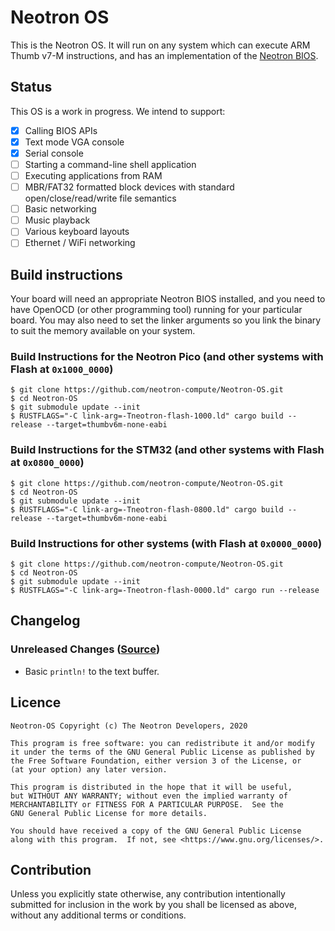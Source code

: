# Neotron OS

This is the Neotron OS. It will run on any system which can execute ARM Thumb v7-M instructions, and has an implementation of the [Neotron BIOS](https://github.com/neotron-compute/Neotron-BIOS).

## Status

This OS is a work in progress. We intend to support:

* [x] Calling BIOS APIs
* [x] Text mode VGA console
* [x] Serial console
* [ ] Starting a command-line shell application
* [ ] Executing applications from RAM
* [ ] MBR/FAT32 formatted block devices with standard open/close/read/write file semantics
* [ ] Basic networking
* [ ] Music playback
* [ ] Various keyboard layouts
* [ ] Ethernet / WiFi networking

## Build instructions

Your board will need an appropriate Neotron BIOS installed, and you need to
have OpenOCD (or other programming tool) running for your particular board.
You may also need to set the linker arguments so you link the binary to suit
the memory available on your system.

### Build Instructions for the Neotron Pico (and other systems with Flash at `0x1000_0000`)

```
$ git clone https://github.com/neotron-compute/Neotron-OS.git
$ cd Neotron-OS
$ git submodule update --init
$ RUSTFLAGS="-C link-arg=-Tneotron-flash-1000.ld" cargo build --release --target=thumbv6m-none-eabi
```

### Build Instructions for the STM32 (and other systems with Flash at `0x0800_0000`)

```
$ git clone https://github.com/neotron-compute/Neotron-OS.git
$ cd Neotron-OS
$ git submodule update --init
$ RUSTFLAGS="-C link-arg=-Tneotron-flash-0800.ld" cargo build --release --target=thumbv6m-none-eabi
```

### Build Instructions for other systems (with Flash at `0x0000_0000`)

```
$ git clone https://github.com/neotron-compute/Neotron-OS.git
$ cd Neotron-OS
$ git submodule update --init
$ RUSTFLAGS="-C link-arg=-Tneotron-flash-0000.ld" cargo run --release
```

## Changelog

### Unreleased Changes ([Source](https://github.com/neotron-compute/Neotron-OS/tree/master))

* Basic `println!` to the text buffer.

## Licence

    Neotron-OS Copyright (c) The Neotron Developers, 2020

    This program is free software: you can redistribute it and/or modify
    it under the terms of the GNU General Public License as published by
    the Free Software Foundation, either version 3 of the License, or
    (at your option) any later version.

    This program is distributed in the hope that it will be useful,
    but WITHOUT ANY WARRANTY; without even the implied warranty of
    MERCHANTABILITY or FITNESS FOR A PARTICULAR PURPOSE.  See the
    GNU General Public License for more details.

    You should have received a copy of the GNU General Public License
    along with this program.  If not, see <https://www.gnu.org/licenses/>.

## Contribution

Unless you explicitly state otherwise, any contribution intentionally
submitted for inclusion in the work by you shall be licensed as above, without
any additional terms or conditions.


